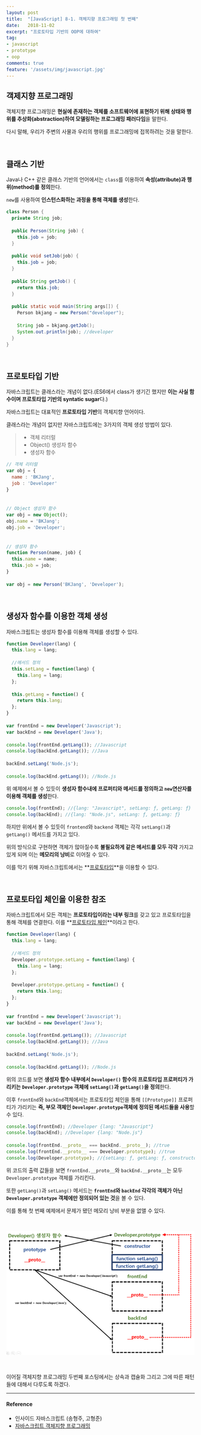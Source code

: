 ```yaml
---
layout: post
title:  "[JavaScript] 8-1. 객체지향 프로그래밍 첫 번째"
date:   2018-11-02
excerpt: "프로토타입 기반의 OOP에 대하여"
tag:
- javascript
- prototype
- oop
comments: true
feature: '/assets/img/javascript.jpg'
---
```


## 객제지향 프로그래밍

객체지향 프로그래밍은 **현실에 존재하는 객체를 소프트웨어에 표현하기 위해 상태와 행위를 추상화(abstraction)하여 모델링하는 프로그래밍 패러다임**을 말한다. 

다시 말해, 우리가 주변의 사물과 우리의 행위를 프로그래밍에 접목하려는 것을 말한다.

<br/>

## 클래스 기반

Java나 C++ 같은 클래스 기반의 언어에서는 `class`를 이용하여 **속성(attribute)과 행위(method)를 정의**한다.

`new`를 사용하여 **인스턴스화하는 과정을 통해 객체를 생성**한다.

```java
class Person {
  private String job;

  public Person(String job) {
    this.job = job;
  }

  public void setJob(job) {
    this.job = job;
  }

  public String getJob() {
    return this.job;
  }

  public static void main(String args[]) {
    Person bkjang = new Person("developer");

    String job = bkjang.getJob();
    System.out.println(job); //developer
  }
}
```

<br/>

## 프로토타입 기반

자바스크립트는 클래스라는 개념이 없다.(ES6에서 class가 생기긴 했지만 **이는 사실 함수이며 프로토타입 기반의 syntatic sugar**다.)

자바스크립트는 대표적인 **프로토타입 기반**의 객체지향 언어이다.

클래스라는 개념이 없지만 자바스크립트에는 3가지의 객체 생성 방법이 있다.

> * 객체 리터럴
> * Object() 생성자 함수
> * 생성자 함수

```javascript
// 객체 리터럴
var obj = {
  name : 'BKJang',
  job : 'Developer'
}


// Object 생성자 함수
var obj = new Object();
obj.name = 'BKJang';
obj.job = 'Developer';


// 생성자 함수
function Person(name, job) {
  this.name = name;
  this.job = job;
}

var obj = new Person('BKJang', 'Developer');
```

<br/>

## 생성자 함수를 이용한 객체 생성

자바스크립트는 생성자 함수를 이용해 객체를 생성할 수 있다.

```javascript
function Developer(lang) {
  this.lang = lang;

  //메서드 정의
  this.setLang = function(lang) {
    this.lang = lang;
  };

  this.getLang = function() {
    return this.lang;
  };
}

var frontEnd = new Developer('Javascript');
var backEnd = new Developer('Java');

console.log(frontEnd.getLang()); //Javascript
console.log(backEnd.getLang()); //Java

backEnd.setLang('Node.js');

console.log(backEnd.getLang()); //Node.js
```

위 예제에서 볼 수 있듯이 **생성자 함수내에 프로퍼티와 메서드를 정의하고 `new`연산자를 이용해 객체를 생성**한다.

```javascript
console.log(frontEnd); //{lang: "Javascript", setLang: ƒ, getLang: ƒ}
console.log(backEnd); //{lang: "Node.js", setLang: ƒ, getLang: ƒ}
```

하지만 위에서 볼 수 있듯이 `frontend`와 `backend` 객체는 각각 `setLang()`과 `getLang()` 메서드를 가지고 있다.

위의 방식으로 구현하면 객체가 많아질수록 **불필요하게 같은 메서드를 모두 각각** 가지고 있게 되며 이는 **메모리의 낭비**로 이어질 수 있다.

이를 막기 위해 자바스크립트에서는 **[프로토타입](https://bkjang.github.io/ProtoType/)**을 이용할 수 있다.

<br/>

## 프로토타입 체인을 이용한 참조

자바스크립트에서 모든 객체는 **프로토타입이라는 내부 링크**를 갖고 있고 프로토타입을 통해 객체를 연결한다. 이를 **[프로토타입 체인](https://bkjang.github.io/ProtoType_Chain/)**이라고 한다.

```javascript
function Developer(lang) {
  this.lang = lang;

  //메서드 정의
  Developer.prototype.setLang = function(lang) {
    this.lang = lang;
  };

  Developer.prototype.getLang = function() {
    return this.lang;
  };
}

var frontEnd = new Developer('Javascript');
var backEnd = new Developer('Java');

console.log(frontEnd.getLang()); //Javascript
console.log(backEnd.getLang()); //Java

backEnd.setLang('Node.js');

console.log(backEnd.getLang()); //Node.js
```

위의 코드를 보면 **생성자 함수 내부에서 `Developer()` 함수의 프로토타입 프로퍼티가 가리키는 `Developer.prototype` 객체에 `setLang()`과 `getLang()`을 정의**한다.

이후 `frontEnd`와 `backEnd`객체에서는 프로토타입 체인을 통해 `[[Prototype]]` 프로퍼티가 가리키는 **즉, 부모 객체인 `Developer.prototype`객체에 정의된 메서드들을 사용**할 수 있다.

```javascript
console.log(frontEnd); //Developer {lang: "Javascript"}
console.log(backEnd); //Developer {lang: "Node.js"}

console.log(frontEnd.__proto__ === backEnd.__proto__); //true
console.log(frontEnd.__proto__ === Developer.prototype); //true
console.log(Developer.prototype); //{setLang: ƒ, getLang: ƒ, constructor: ƒ}
```

위 코드의 출력 값들을 보면 `frontEnd.__proto__`와 `backEnd.__proto__`는 모두 `Developer.prototype` 객체를 가리킨다.

또한 `getLang()`과 `setLang()` 메서드는 **`frontEnd`와 `backEnd` 각각의 객체가 아닌 `Developer.prototype` 객체에만 정의되어 있는 것**을 볼 수 있다.

이를 통해 첫 번째 예제에서 문제가 됐던 메모리 낭비 부분을 없앨 수 있다.

<br/>

![JavaScript](/assets/img/js_oop1.png)

<br/>

이어질 객체지향 프로그래밍 두번째 포스팅에서는 상속과 캡슐화 그리고 그에 따른 패턴들에 대해서 다루도록 하겠다.

* * *

#### Reference

- 인사이드 자바스크립트 (송형주, 고형준)
- [자바스크립트 객체지향 프로그래밍](https://poiemaweb.com/js-object-oriented-programming)
